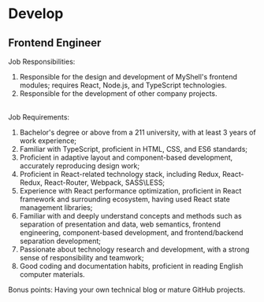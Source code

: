 # Develop

## Frontend Engineer

Job Responsibilities:&#x20;

1. Responsible for the design and development of MyShell's frontend modules; requires React, Node.js, and TypeScript technologies.
2. Responsible for the development of other company projects.

\
Job Requirements:

1. Bachelor's degree or above from a 211 university, with at least 3 years of work experience; &#x20;
2. Familiar with TypeScript, proficient in HTML, CSS, and ES6 standards;
3. Proficient in adaptive layout and component-based development, accurately reproducing design work;
4. Proficient in React-related technology stack, including Redux, React-Redux, React-Router, Webpack, SASS\LESS; &#x20;
5. Experience with React performance optimization, proficient in React framework and surrounding ecosystem, having used React state management libraries;
6. Familiar with and deeply understand concepts and methods such as separation of presentation and data, web semantics, frontend engineering, component-based development, and frontend/backend separation development;
7. Passionate about technology research and development, with a strong sense of responsibility and teamwork;
8. Good coding and documentation habits, proficient in reading English computer materials.

Bonus points: Having your own technical blog or mature GitHub projects.